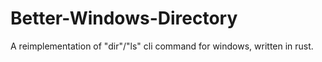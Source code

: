 # Better-Windows-Directory
A reimplementation of "dir"/"ls" cli command for windows, written in rust.
